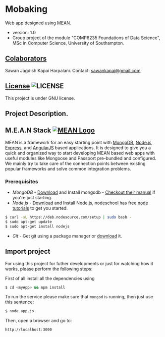 Mobaking
========
Web app designed using [MEAN](http://mean.io/).
* version: 1.0
* Group project of the module "COMP6235 Foundations of Data Science", MSc in Computer Science, University of Southampton.

## [Colaborators](https://github.com/alu0100694765/Mobaking/graphs/contributors)
Sawan Jagdish Kapai Harpalani. Contact: <sawankapai@gmail.com>

## [License](http://www.gnu.org/licenses/gpl-3.0.html) ![LICENSE](http://www.gnu.org/graphics/gplv3-88x31.png)
This project is under GNU license.

## Project Description.

## M.E.A.N Stack [![MEAN Logo](http://mean.io/system/assets/img/logos/meanlogo.png)](http://mean.io/) 

MEAN is a framework for an easy starting point with [MongoDB](http://www.mongodb.org/), [Node.js](http://www.nodejs.org/), [Express](http://expressjs.com/), and [AngularJS](http://angularjs.org/) based applications. It is designed to give you a quick and organized way to start developing MEAN based web apps with useful modules like Mongoose and Passport pre-bundled and configured. We mainly try to take care of the connection points between existing popular frameworks and solve common integration problems.
### Prerequisites
* *MongoDB* - <a href="http://www.mongodb.org/downloads">Download</a> and Install mongodb - <a href="http://docs.mongodb.org/manual">Checkout their manual</a> if you're just starting.
* *Node.js* - <a href="http://nodejs.org/download/">Download</a> and Install Node.js, nodeschool has free <a href=" http://nodeschool.io/#workshoppers">node tutorials</a> to get you started.

```bash
$ curl -sL https://deb.nodesource.com/setup | sudo bash -
$ sudo apt-get update
$ sudo apt-get install nodejs
```

* *Git* - Get git using a package manager or <a href="http://git-scm.com/downloads">download</a> it.

## Import project
For using this project for futher developments or just for watching how it works, please perform the following steps:

First of all install all the dependencies using
```bash
$ cd <myApp> && npm install
```
To run the service please make sure that `mongod` is running, then just use this sentence:
```bash
$ node app.js
```
Then, open a browser and go to:
```bash
http://localhost:3000
```